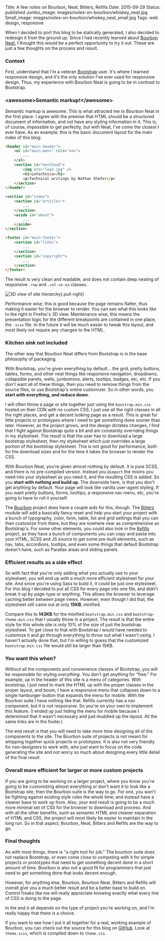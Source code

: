 Title: A few notes on Bourbon, Neat, Bitters, Refills
Date: 2015-09-29
Status: published
Jumbo_image: images/notes-on-bourbon/whiskey_neat.jpg
Small_image: images/notes-on-bourbon/whiskey_neat_small.jpg
Tags: web design, responsive

When I decided to port this blog to be statically generated, I also decided to redesign it from the ground up.  Since I had recently learned about [Bourbon Neat](http://neat.bourbon.io/), I thought this would be a perfect opportunity to try it out.  These are just a few thoughts on the process and result.

### Context

First, understand that I'm a veteran [Bootstrap](http://getbootstrap.com/) user.  It's where I learned responsive design, and it's the only solution I've ever used for responsive design.  Thus, my experience with Bourbon Neat is going to be in contrast to Bootstrap.

### &lt;awesome&gt;Semantic markup!&lt;/awesome&gt;

Semantic markup is awesome.  This is what attracted me to Bourbon Neat in the first place.  I agree with the premise that HTML should be a structured document of information, and not have any styling information in it.  This is, of course, impossible to get perfectly, but with Neat, I've come the closest I ever have.  As an example, this is the basic document layout for the main index of this blog:

```html
<header id="main-header">
    <ul id="main-menu" role="nav">
        ...
    </ul>
    <section id="masthead">
        <img src="logo.jpg" />
        <h1>Lotechnica</h1>
        <p>Technical writings by Nathan Shafer</p>
    </section>
</header>

<section id="index">
    <section id="articles">
        ...
    </section>
    <aside id="about">
        ...
    </aside>
</section>

<footer id="main-footer">
    <section id="links">
        ...
    </section>
    <section id="copyright">
        ...
    </section>
</footer>
```

The result is very clean and readable, and does not contain deep nesting of responsive `.row` and `.col-xx-xx` classes.

![3D view of site hierarchy]({static}/images/notes-on-bourbon/3d-depth2.jpg "Flat hierarchy"){.pull-right}

Performance wise, this is good because the page remains flatter, thus making it easier for the browser to render.  You can see what this looks like to the right in Firefox's 3D view.  Maintenance wise, this means the presentation logic for the different breakpoints are contained in one place, the `.scss` file.  In the future it will be much easier to tweak this layout, and most likely not require any changes to the HTML.

### Kitchen sink not included

The other way that Bourbon Neat differs from Bootstrap is in the base philosophy of packaging.

With Bootstrap, you're given everything by default... the grid, pretty buttons, tables, forms, and other neat things like responsive navigation, dropdowns, collapsible panels, wells, jumbotrons, alerts, tooltips, badges, etc, etc.  If you don't want all of these things, then you need to remove things from the source files, or use Bootstrap's online customizer.  So in other words, you **start with everything, and reduce down**.

I will often throw a page or site together just using the `boostrap.min.css` hosted on their CDN with no custom CSS.  I just use all the right classes in all the right places, and get a decent looking page as a result.  This is great for little projects or prototypes where I need to get something done sooner than later.  However, as the project grows, and the design dictates changes, I find that I fight against Bootstrap quite a bit and am constantly overriding things in my stylesheet.  The result is that the user has to download a large bootstrap stylesheet, then my stylesheet which just overrides a large portion of the bootstrap stylesheet.  This is not good for performance, both for the download sizes and for the time it takes the browser to render the CSS.

With Bourbon Neat, you're given almost nothing by default.  It is pure SCSS, and there is no pre-compiled version.  Instead you `@import` the mixins you need into your stylesheet as you need it, and the resulting CSS is added.  So you **start with nothing and build up**.  The downside here, is that you don't get anything by default.  Your page will look like vanilla user-agent styling.  If you want pretty buttons, forms, tooltips, a responsive nav menu, etc, you're going to have to roll it yourself.

The [Bourbon](http://bourbon.io/) project does have a couple aids for this, though.  The [Bitters](http://bitters.bourbon.io/) module will add a basically fancy reset and help you start your project with a bunch of typography, color, form, table, list and grid settings that you can then customize from there, but they are nowhere near as comprehensive as Bootstrap's.  For some other elements, you could also look in the [Refills](http://refills.bourbon.io/) project, as they have a bunch of components you can copy and paste into your HTML, SCSS and JS source to get some pre-built elements, such as nav, tabs, accordions, tooltips, and even some things that default Bootstrap doesn't have, such as Parallax areas and sliding panels.

### Efficient results as a side effect

So with fact that you're only adding what you actually use to your stylesheet, you will end up with a much more efficient stylesheet for your site.  And since you're using Sass to build it, it could be just one stylesheet.  For this blog I decided to put all CSS for every page into one file, and didn't break it up by page-type or anything.  This allows the browser to leverage caching better between page views.  However, even though I did that, the stylesheet still came out at only **15KB**, minified.

Compare this to **143KB** for the minified `bootstrap.min.css` and `bootstrap-theme.min.css` that I usually throw in a project.   The result is that the entire style for this whole site is only 10% of the size of just the bootstrap stylesheet.  To get close to that with Bootstrap I would have needed to customize it and go through everything to throw out what I wasn't using.  I haven't actually done that, but I'm willing to guess that the customized `bootstrap.min.css` file would still be larger than 15KB.  

### You want this when?

Without all the components and convenience classes of Bootstrap, you will be responsible for styling *everything*.  You don't get anything for "free."  For example, up in the header of this site is a menu of categories.  With bootstrap, I just need to mark the HTML up with the proper classes in the proper layout, and boom, I have a responsive menu that collapses down to a single hamburger-button that expands the menu for mobile.  With the Bourbon suite I have nothing like that.  Refills currently has a nav component, but it is not responsive.  So you're on your own to implement this feature.  (I ended up just hiding the menu for mobile because I determined that it wasn't necessary and just muddied up the layout.  All the same links are in the footer.)

The end result is that you will need to take more time designing all of the components to the site.  The Bourbon suite of projects is not meant for whipping together quick projects or prototypes.  It is also not very friendly for non-designers to work with, who just want to focus on the code generating the site and not worry so much about designing every little detail of the final result.

### Overall more efficient for larger or more custom projects

If you are going to be working on a larger project, where you know you're going to be customizing almost everything or don't want it to look like a Bootstrap site, then the Bourbon suite is the way to go.  For one, you won't be fighting against existing style rules the whole time, and instead have a cleaner base to work up from.  Also, your end result is going to be a much more minimal set of CSS for the browser to download and process.  And with all the other benefits, such as semantic HTML and cleaner separation of HTML and CSS, the project will most likely be easier to maintain in the long run.  So in that aspect, Bourbon, Neat, Bitters and Refills are the way to go.

### Final thoughts

As with most things, there is "a right tool for job."  The bourbon suite does not replace Bootstrap, or even come close to competing with it for simple projects or prototypes that need to get something decent done in a short amount of time.  Bourbon is also not a good fit for programmers that just need to get something done that looks decent enough.

However, for anything else, Bourbon, Bourbon Neat, Bitters and Refills will overall give you a much better result and be a better base to build on.  Control freaks like me will really appreciate knowing exactly what every line of CSS is doing to the page.

In the end it all depends on the type of project you're working on, and I'm really happy that there is a choice.

If you want to see how I put it all together for a real, working example of Bourbon, you can check out the source for this blog on [GitHub](https://github.com/nshafer/lotechnica/tree/master/theme/static/styles).  Look at `theme.scss`, which is compiled down to `theme.css`.
